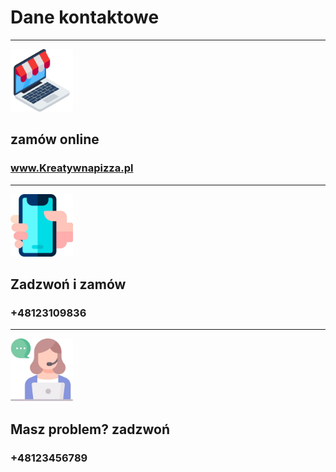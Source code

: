 # Dane kontaktowe
-----------------

<img src = "item/laptop.jpg" width = 100 >

## zamów online 
### www.Kreatywnapizza.pl
---------------------------

<img src = "item/smartphone.jpg" width = 100 >

## Zadzwoń i zamów
### +48123109836
-----------------------

<img src = "item/customer-service (1).jpg" width = 100 >

## Masz problem? zadzwoń
### +48123456789
